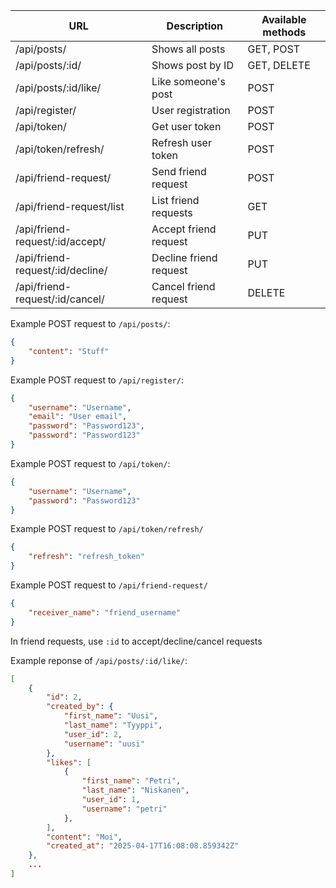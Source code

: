 | URL                                 | Description                  | Available methods |
| ----------------------------------- | ---------------------------- | ----------------- |
| /api/posts/                         | Shows all posts              | GET, POST         |
| /api/posts/:id/                     | Shows post by ID             | GET, DELETE       |
| /api/posts/:id/like/                | Like someone's post          | POST              |
| /api/register/                      | User registration            | POST              |
| /api/token/                         | Get user token               | POST              |
| /api/token/refresh/                 | Refresh user token           | POST              |
| /api/friend-request/                | Send friend request          | POST              |
| /api/friend-request/list            | List friend requests         | GET               |
| /api/friend-request/:id/accept/     | Accept friend request        | PUT               |
| /api/friend-request/:id/decline/    | Decline friend request       | PUT               |
| /api/friend-request/:id/cancel/     | Cancel friend request        | DELETE            |

Example POST request to ```/api/posts/```:
```json
{
    "content": "Stuff"
}
```

Example POST request to ```/api/register/```:
```json
{
    "username": "Username",
    "email": "User email",
    "password": "Password123",
    "password": "Password123"
}
```

Example POST request to ```/api/token/```:
```json
{
    "username": "Username",
    "password": "Password123"
}
```

Example POST request to ```/api/token/refresh/```
```json
{
    "refresh": "refresh_token"
}
```

Example POST request to ```/api/friend-request/```
```json
{
    "receiver_name": "friend_username"
}
```

In friend requests, use ```:id``` to accept/decline/cancel requests

Example reponse of ```/api/posts/:id/like/```:

```json
[
    {
        "id": 2,
        "created_by": {
            "first_name": "Uusi",
            "last_name": "Tyyppi",
            "user_id": 2,
            "username": "uusi"
        },
        "likes": [
            {
                "first_name": "Petri",
                "last_name": "Niskanen",
                "user_id": 1,
                "username": "petri"
            },
        ],
        "content": "Moi",
        "created_at": "2025-04-17T16:08:08.859342Z"
    },
    ...
]
```
